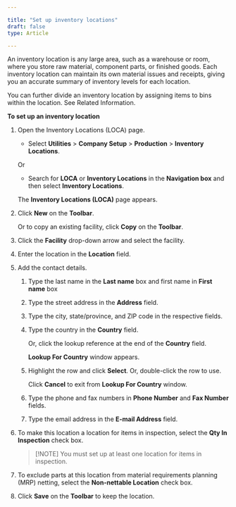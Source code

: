 ```yaml
---

title: "Set up inventory locations"
draft: false
type: Article

---
```


An inventory location is any large area, such as a warehouse or room, where you store raw material, component parts, or finished goods. Each inventory location can maintain its own material issues and receipts, giving you an accurate summary of inventory levels for each location.

You can further divide an inventory location by assigning items to bins within the location. See Related Information.

**To set up an inventory location**

1. Open the Inventory Locations (LOCA) page.

    - Select **Utilities** > **Company Setup** > **Production** > **Inventory Locations**.

    Or

    - Search for **LOCA** or **Inventory Locations** in the **Navigation box** and then select **Inventory Locations**.

   The **Inventory Locations (LOCA)** page appears.

2. Click **New** on the **Toolbar**.

    Or to copy an existing facility, click **Copy** on the **Toolbar**.

3. Click the **Facility** drop-down arrow and select the facility.

4. Enter the location in the **Location** field.

5. Add the contact details.

    1. Type the last name in the **Last name** box and first name in **First name** box

    2. Type the street address in the **Address** field.

    3. Type the city, state/province, and ZIP code in the respective fields.

    4. Type the country in the **Country** field.

        Or, click the lookup reference at the end of the **Country** field.

        **Lookup For Country** window appears.

    5. Highlight the row and click **Select**. Or, double-click the row to use.

        Click **Cancel** to exit from **Lookup For Country** window.

    6. Type the phone and fax numbers in **Phone Number** and **Fax Number** fields.

    7. Type the email address in the **E-mail Address** field.

6. To make this location a location for items in inspection, select the **Qty In Inspection** check box.

    >[!NOTE] You must set up at least one location for items in inspection.

7. To exclude parts at this location from material requirements planning (MRP) netting, select the **Non-nettable Location** check box.

8. Click **Save** on the **Toolbar** to keep the location.